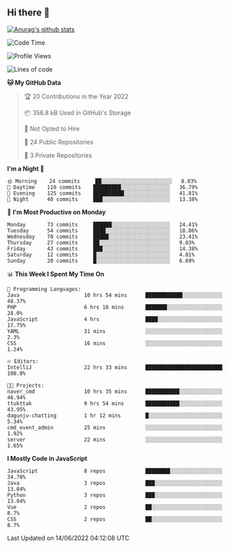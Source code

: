 ## Hi there 👋

[![Anurag's github stats](https://github-readme-stats.vercel.app/api?username=Songwonseok)](https://github.com/anuraghazra/github-readme-stats)



<!--START_SECTION:waka-->
![Code Time](http://img.shields.io/badge/Code%20Time-1%2C555%20hrs%201%20min-blue)

![Profile Views](http://img.shields.io/badge/Profile%20Views-0-blue)

![Lines of code](https://img.shields.io/badge/From%20Hello%20World%20I%27ve%20Written-3%20Million%20lines%20of%20code-blue)

**🐱 My GitHub Data** 

> 🏆 20 Contributions in the Year 2022
 > 
> 📦 356.8 kB Used in GitHub's Storage 
 > 
> 🚫 Not Opted to Hire
 > 
> 📜 24 Public Repositories 
 > 
> 🔑 3 Private Repositories  
 > 
**I'm a Night 🦉** 

```text
🌞 Morning    24 commits     ██░░░░░░░░░░░░░░░░░░░░░░░   8.03% 
🌆 Daytime    110 commits    █████████░░░░░░░░░░░░░░░░   36.79% 
🌃 Evening    125 commits    ██████████░░░░░░░░░░░░░░░   41.81% 
🌙 Night      40 commits     ███░░░░░░░░░░░░░░░░░░░░░░   13.38%

```
📅 **I'm Most Productive on Monday** 

```text
Monday       73 commits     ██████░░░░░░░░░░░░░░░░░░░   24.41% 
Tuesday      54 commits     ████░░░░░░░░░░░░░░░░░░░░░   18.06% 
Wednesday    70 commits     █████░░░░░░░░░░░░░░░░░░░░   23.41% 
Thursday     27 commits     ██░░░░░░░░░░░░░░░░░░░░░░░   9.03% 
Friday       43 commits     ███░░░░░░░░░░░░░░░░░░░░░░   14.38% 
Saturday     12 commits     █░░░░░░░░░░░░░░░░░░░░░░░░   4.01% 
Sunday       20 commits     █░░░░░░░░░░░░░░░░░░░░░░░░   6.69%

```


📊 **This Week I Spent My Time On** 

```text
💬 Programming Languages: 
Java                     10 hrs 54 mins      ████████████░░░░░░░░░░░░░   48.37% 
PHP                      6 hrs 18 mins       ███████░░░░░░░░░░░░░░░░░░   28.0% 
JavaScript               4 hrs               ████░░░░░░░░░░░░░░░░░░░░░   17.75% 
YAML                     31 mins             ░░░░░░░░░░░░░░░░░░░░░░░░░   2.3% 
CSS                      16 mins             ░░░░░░░░░░░░░░░░░░░░░░░░░   1.24%

🔥 Editors: 
IntelliJ                 22 hrs 33 mins      █████████████████████████   100.0%

🐱‍💻 Projects: 
naver_cmd                10 hrs 35 mins      ███████████░░░░░░░░░░░░░░   46.94% 
ttukttak                 9 hrs 54 mins       ███████████░░░░░░░░░░░░░░   43.95% 
dagunju-chatting         1 hr 12 mins        █░░░░░░░░░░░░░░░░░░░░░░░░   5.34% 
cmd_event_admin          25 mins             ░░░░░░░░░░░░░░░░░░░░░░░░░   1.92% 
server                   22 mins             ░░░░░░░░░░░░░░░░░░░░░░░░░   1.65%

```

**I Mostly Code in JavaScript** 

```text
JavaScript               8 repos             ████████░░░░░░░░░░░░░░░░░   34.78% 
Java                     3 repos             ███░░░░░░░░░░░░░░░░░░░░░░   13.04% 
Python                   3 repos             ███░░░░░░░░░░░░░░░░░░░░░░   13.04% 
Vue                      2 repos             ██░░░░░░░░░░░░░░░░░░░░░░░   8.7% 
CSS                      2 repos             ██░░░░░░░░░░░░░░░░░░░░░░░   8.7%

```



 Last Updated on 14/06/2022 04:12:08 UTC
<!--END_SECTION:waka-->
